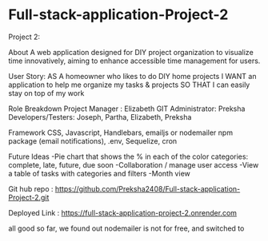 # Full-stack-application-Project-2

Project 2: 

About
A web application designed for DIY project organization to visualize time innovatively, aiming to enhance accessible time management for users.

User Story:
AS A homeowner who likes to do DIY home projects
I WANT an application to help me organize my tasks & projects
SO THAT I can easily stay on top of my work


Role Breakdown
Project Manager : Elizabeth
GIT Administrator: Preksha 
Developers/Testers: Joseph, Partha, Elizabeth, Preksha

Framework
CSS, Javascript, Handlebars, emailjs or nodemailer npm package (email notifications), .env, Sequelize, cron


Future Ideas
-Pie chart that shows the % in each of the color categories: complete, late, future, due soon
-Collaboration / manage user access 
-View a table of tasks with categories and filters
-Month view

Git hub repo : https://github.com/Preksha2408/Full-stack-application-Project-2.git

Deployed Link : https://full-stack-application-project-2.onrender.com



all good so far, we found out nodemailer is not for free, and switched to 






